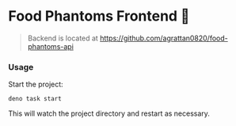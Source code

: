 # Food Phantoms Frontend 👻
> Backend is located at https://github.com/agrattan0820/food-phantoms-api

### Usage

Start the project:

```
deno task start
```

This will watch the project directory and restart as necessary.
